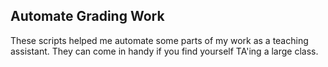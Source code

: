 ## Automate Grading Work
These scripts helped me automate some parts of my work as a teaching assistant. They can come in handy if you find yourself TA'ing a large class.